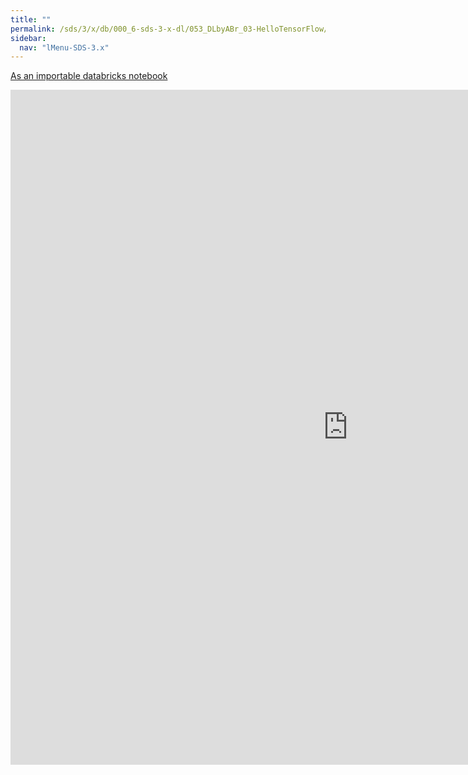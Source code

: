 ```yaml
---
title: ""
permalink: /sds/3/x/db/000_6-sds-3-x-dl/053_DLbyABr_03-HelloTensorFlow/
sidebar:
  nav: "lMenu-SDS-3.x"
---
```


[As an importable databricks notebook](https://lamastex.github.io/scalable-data-science/sds/3/x/db/000_6-sds-3-x-dl/053_DLbyABr_03-HelloTensorFlow.html)

<iframe src="https://lamastex.github.io/scalable-data-science/sds/3/x/db/000_6-sds-3-x-dl/053_DLbyABr_03-HelloTensorFlow.html" width="1080" height="1080" frameborder="0"></iframe>
